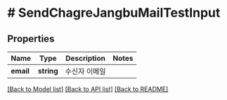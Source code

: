 # # SendChagreJangbuMailTestInput

## Properties

Name | Type | Description | Notes
------------ | ------------- | ------------- | -------------
**email** | **string** | 수신자 이메일 |

[[Back to Model list]](../../README.md#models) [[Back to API list]](../../README.md#endpoints) [[Back to README]](../../README.md)
